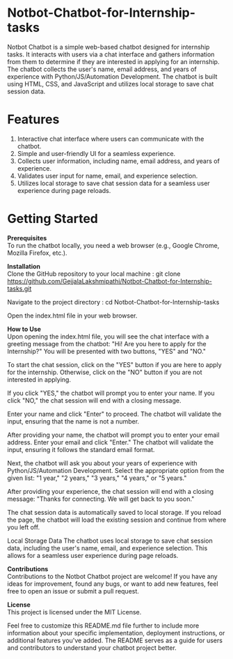 # Notbot-Chatbot-for-Internship-tasks

Notbot Chatbot is a simple web-based chatbot designed for internship tasks. It interacts with users via a chat interface and gathers information from them to determine if they are interested in applying for an internship. The chatbot collects the user's name, email address, and years of experience with Python/JS/Automation Development. The chatbot is built using HTML, CSS, and JavaScript and utilizes local storage to save chat session data.

# Features
1. Interactive chat interface where users can communicate with the chatbot.
2. Simple and user-friendly UI for a seamless experience.
3. Collects user information, including name, email address, and years of experience.
4. Validates user input for name, email, and experience selection.
5. Utilizes local storage to save chat session data for a seamless user experience during page reloads.

# Getting Started

**Prerequisites**  
To run the chatbot locally, you need a web browser (e.g., Google Chrome, Mozilla Firefox, etc.).

**Installation**  
Clone the GitHub repository to your local machine : 
git clone https://github.com/GejjalaLakshmipathi/Notbot-Chatbot-for-Internship-tasks.git

Navigate to the project directory :
cd Notbot-Chatbot-for-Internship-tasks

Open the index.html file in your web browser.

**How to Use**  
Upon opening the index.html file, you will see the chat interface with a greeting message from the chatbot: "Hi! Are you here to apply for the Internship?" You will be presented with two buttons, "YES" and "NO."

To start the chat session, click on the "YES" button if you are here to apply for the internship. Otherwise, click on the "NO" button if you are not interested in applying.

If you click "YES," the chatbot will prompt you to enter your name. If you click "NO," the chat session will end with a closing message.

Enter your name and click "Enter" to proceed. The chatbot will validate the input, ensuring that the name is not a number.

After providing your name, the chatbot will prompt you to enter your email address. Enter your email and click "Enter." The chatbot will validate the input, ensuring it follows the standard email format.

Next, the chatbot will ask you about your years of experience with Python/JS/Automation Development. Select the appropriate option from the given list: "1 year," "2 years," "3 years," "4 years," or "5 years."

After providing your experience, the chat session will end with a closing message: "Thanks for connecting. We will get back to you soon."

The chat session data is automatically saved to local storage. If you reload the page, the chatbot will load the existing session and continue from where you left off.

Local Storage Data
The chatbot uses local storage to save chat session data, including the user's name, email, and experience selection. This allows for a seamless user experience during page reloads.

**Contributions**  
Contributions to the Notbot Chatbot project are welcome! If you have any ideas for improvement, found any bugs, or want to add new features, feel free to open an issue or submit a pull request.

**License**  
This project is licensed under the MIT License.

Feel free to customize this README.md file further to include more information about your specific implementation, deployment instructions, or additional features you've added. The README serves as a guide for users and contributors to understand your chatbot project better.
